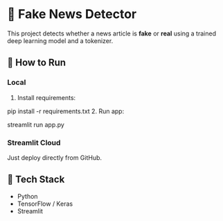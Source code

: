 # 📰 Fake News Detector

This project detects whether a news article is **fake** or **real** using a trained deep learning model and a tokenizer.

## 🔧 How to Run

### Local
1. Install requirements:
   
pip install -r requirements.txt
2. Run app:

streamlit run app.py

### Streamlit Cloud
Just deploy directly from GitHub.

## 🧠 Tech Stack
- Python
- TensorFlow / Keras
- Streamlit
